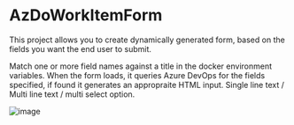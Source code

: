 # AzDoWorkItemForm

This project allows you to create dynamically generated form, based on the fields you want the end user to submit. 

Match one or more field names against a title in the docker environment variables. When the form loads, it queries Azure DevOps for the fields specified, if found it generates an appropraite HTML input. Single line text / Multi line text / multi select option.

![image](https://github.com/iBeech/AzDoWorkItemForm/assets/72153/719e495f-f2fe-43a8-abda-94d3f12029e4)
